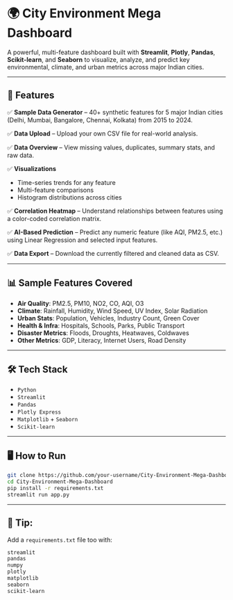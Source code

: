 # 🌍 City Environment Mega Dashboard

A powerful, multi-feature dashboard built with **Streamlit**, **Plotly**, **Pandas**, **Scikit-learn**, and **Seaborn** to visualize, analyze, and predict key environmental, climate, and urban metrics across major Indian cities.

---

## 🚀 Features

✅ **Sample Data Generator** – 40+ synthetic features for 5 major Indian cities (Delhi, Mumbai, Bangalore, Chennai, Kolkata) from 2015 to 2024.

✅ **Data Upload** – Upload your own CSV file for real-world analysis.

✅ **Data Overview** – View missing values, duplicates, summary stats, and raw data.

✅ **Visualizations**  
- Time-series trends for any feature  
- Multi-feature comparisons  
- Histogram distributions across cities  

✅ **Correlation Heatmap** – Understand relationships between features using a color-coded correlation matrix.

✅ **AI-Based Prediction** – Predict any numeric feature (like AQI, PM2.5, etc.) using Linear Regression and selected input features.

✅ **Data Export** – Download the currently filtered and cleaned data as CSV.

---

## 📊 Sample Features Covered

- **Air Quality**: PM2.5, PM10, NO2, CO, AQI, O3  
- **Climate**: Rainfall, Humidity, Wind Speed, UV Index, Solar Radiation  
- **Urban Stats**: Population, Vehicles, Industry Count, Green Cover  
- **Health & Infra**: Hospitals, Schools, Parks, Public Transport  
- **Disaster Metrics**: Floods, Droughts, Heatwaves, Coldwaves  
- **Other Metrics**: GDP, Literacy, Internet Users, Road Density

---

## 🛠 Tech Stack

- `Python`
- `Streamlit`
- `Pandas`
- `Plotly Express`
- `Matplotlib` + `Seaborn`
- `Scikit-learn`

---

## 🖥️ How to Run

```bash
git clone https://github.com/your-username/City-Environment-Mega-Dashboard.git
cd City-Environment-Mega-Dashboard
pip install -r requirements.txt
streamlit run app.py
```


---

## 📌 Tip:
Add a `requirements.txt` file too with:
```txt
streamlit
pandas
numpy
plotly
matplotlib
seaborn
scikit-learn
